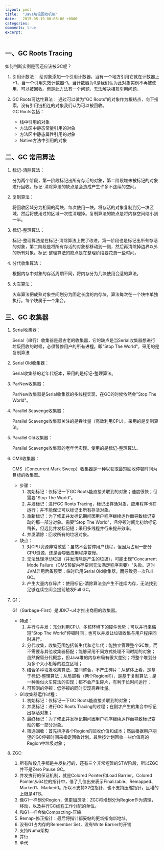 ```yaml
---
layout: post
title:  "Java垃圾回收机制"
date:   2015-05-19 00:03:00 +0800
categories: 
comments: true
excerpt: 
---
```

## 一、GC Roots Tracing

如何判断实例是否还应该被GC呢？

1. 引用计数法：
   给对象添加一个引用计数器，当有一个地方引用它就在计数器上+1，当一个引用失效计数器-1。当计数器为0是我们认为此对象实例不再被使用，可以被回收。但是此方法有一个问题，无法解决相互引用问题。
   
2. GC Roots可达性算法：
   通过可以做为"GC Roots"的对象作为根结点，向下搜索，没有引用链相连的对象我们认为可以被回收。
   ​    
   GC Roots包括：
    - 栈中引用的对象
    - 方法区中静态常量引用的对象
    - 方法区中静态属性引用的对象
    - Native方法中引用的对象

## 二、GC 常用算法

1. 标记-清除算法：

   分为两个阶段，第一阶段标记出所有存活的对象，第二阶段堆未被标记的对象进行回收。标记-清除算法的缺点是会造成产生许多不连续的空间。
   ​    

2. 复制算法：

   将回收区域分为相同的两块，每次使用一块。将存活的对象复制到另一块区域，然后将使用过的区域一次性清理掉。复制算法的缺点是将内存空间缩小到一半。

3. 标记-整理算法：

   标记-整理算法是在标记-清除算法上做了改进，第一阶段也是标记出所有存活的对象，第二阶段是将所有存活的对象都移动到一侧，然后再清除掉边界以外的所有对象。标记-整理算法的缺点是在整理阶段要花费一些时间。

4. 分代收集算法：

   根据内存中对象的存活周期不同，将内存分为几块使用合适的算法。

5. 火车算法：

   火车算法把成熟对象空间划分为固定长度的内存块，算法每次在一个块中单独执行。每个块属于一个集合。

## 三、GC 收集器

1. Serial收集器：

   Serial（串行）收集器是最古老的收集器，它的缺点是当Serial收集器想进行垃圾回收的时候，必须暂停用户的所有进程，即"Stop The World"，采用的是复制算法   

2. Serial Old收集器：

   Serial收集器的老年代版本，采用的是标记-整理算法。

3. ParNew收集器：

   ParNew收集器是Serial收集器的多线程实现，在GC的时候依然会"Stop The World"。

4. Parallel Scavenge收集器：

   Parallel Scavenge收集器关注的是吞吐量（高效利用CPU）。采用的是复制算法。

5. Parallel Old收集器：

   Parallel Scavenge收集器的老年代实现。使用的是标记-整理算法。

6. CMS收集器：

   CMS（Concurrent Mark Sweep）收集器是一种以获取最短回收停顿时间为目标的收集器。

   - 步骤：
     1. 初始标记：仅标记一下GC Roots能直接关联到的对象；速度很快；但需要"Stop The World"。
     2. 并发标记：进行GC Roots Tracing，标记出存活对象，应用程序也在运行；并不能保证可以标记出所有存活对象。
     3. 重新标记：为了修正并发标记期间因用户程序继续运作而导致标记变动的那一部分对象。需要"Stop The World"，且停顿时间比初始标记稍长，但远比并发标记短；采用多线程并行来提升效率。
     4. 并发清除：回收所有的垃圾对象。
   - 缺点：
     1. 对CPU资源非常敏感：虽然不会暂停用户线程，但因为占用一部分CPU资源，还是会导致应用程序变慢。
     2. 无法处理浮动垃圾（并发清除是产生的垃圾），可能出现"Concurrent Mode Failure（CMS预留内存空间无法满足程序需要）"失败。这时JVM启用后备预案：临时启用Serial Old收集器，而导致另一次Full GC。
     3. 产生大量内存碎片：使用标记-清除算法会产生不连续内存，无法找到足够连续空间会提前触发Full GC。

7. G1：

   G1（Garbage-First）是JDK7-u4才推出商用的收集器。  

   - 特点：
     1. 并行与并发：充分利用CPU、多核环境下的硬件优势；可以并行来缩短"Stop The World"停顿时间；也可以并发让垃圾收集与用户程序同时进行。
     2. 分代收集，收集范围包括新生代和老年代：能独立管理整个GC堆，而不需要与其他收集器搭配；能够采用不同方式处理不同时期的对象；虽然保留分代概念，但Java堆的内存布局有很大差别；将整个堆划分为多个大小相等的独立区域；
     3. 结合多种垃圾收集算法，空间整合，不产生碎片：从整体上看，是基于标记-整理算法；从局部看（两个Region间），是基于复制算法；是一种类似火车算法的实现；都不会产生碎片，有利于长时间运行；
     4. 可预测的停顿：低停顿的同时实现高吞吐量。
   - G1收集器运作过程：
     1. 初始标记：仅标记一下GC Roots能直接关联到的对象；
     2. 并发标记：进行GC Roots Tracing的过程；在刚才产生的集合中标记出存活对象；
     3. 最终标记：为了修正并发标记期间因用户程序继续运作而导致标记变动的那一部分对象。
     4. 筛选回收：首先排序各个Region的回收价值和成本；然后根据用户期望的GC停顿时间来指定回收计划。最后按计划回收一些价值高的Region中垃圾对象；

8. ZGC:

   1. 所有阶段几乎都是并发执行的，还有三个非常短暂的STW阶段，所以ZGC并不是Zero Pause GC。
   2. 并发执行的保证机制，就是Colored Pointer和Load Barrier。Colored Pointer从64位的指针中，借了几位出来表示Finalizable、Remapped、Marked1、Marked0。所以不支持32位指针，也不支持压缩指针，且堆的上限是4TB。
   3. 像G1一样划分Region，但更加灵活：ZGC将堆划分为Region作为清理，移动，以及并行GC线程工作分配的单位。
   4. 和G1一样会做Compacting-压缩
   5. Remap-修正指针：最后将指针都妥帖的更新指向新地址。
   6. 没有G1占内存的Remember Set，没有Write Barrier的开销
   7. 支持Numa架构
   8. 并行
   9. 单代

